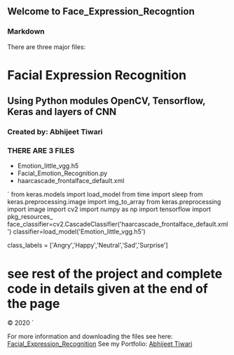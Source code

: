 ## Welcome to Face_Expression_Recogntion


### Markdown


There are three major files:

# Facial Expression Recognition
## Using Python modules OpenCV, Tensorflow, Keras and layers of CNN
### Created by: Abhijeet Tiwari

### THERE ARE 3 FILES
- Emotion_little_vgg.h5
- Facial_Emotion_Recognition.py
- haarcascade_frontalface_default.xml

`
from keras.models import load_model
from time import sleep
from keras.preprocessing.image import img_to_array
from keras.preprocessing import image
import cv2
import numpy as np
import tensorflow
import pkg_resources_
face_classifier=cv2.CascadeClassifier('haarcascade_frontalface_default.xml')
classifier=load_model('Emotion_little_vgg.h5')

class_labels = ['Angry','Happy','Neutral','Sad','Surprise']

# see rest of the project and complete code in details given at the end of the page
© 2020
`

For more information and downloading the files see here: [Facial_Expression_Recognition](https://github.com/abhijeettiwari2717/face_expression_recognition)
See my Portfolio: [Abhijeet Tiwari](https://bit.ly/abhijeettiwari)
